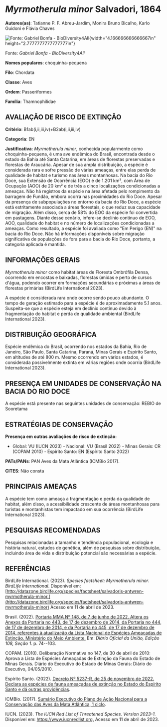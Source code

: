 # *Myrmotherula minor* Salvadori, 1864

**Autores(as)**: Tatianne P. F. Abreu-Jardim, Monira Bruno Bicalho, Karlo Guidoni e Flávia Chaves

![Fonte: Gabriel Bonfa - BioDiversity4All](media/rId20.jpg){width="4.166666666666667in" height="2.7777777777777777in"}

Fonte: *Gabriel Bonfa - BioDiversity4All*

**Nomes populares**: choquinha-pequena

**Filo**: Chordata

**Classe**: Aves

**Ordem**: Passeriformes

**Família**: Thamnophilidae

## AVALIAÇÃO DE RISCO DE EXTINÇÃO

**Critério**: B1ab(i,ii,iii,iv)+B2ab(i,ii,iii,iv)

**Categoria**: EN

**Justificativa**: *Myrmotherula minor*, conhecida popularmente como choquinha-pequena, é uma ave endêmica do Brasil, encontrada desde o estado da Bahia até Santa Catarina, em áreas de florestas preservadas e florestas de Araucária. Apesar de sua ampla distribuição, a espécie é considerada rara e sofre pressão de várias ameaças, entre elas perda de qualidade de habitat e turismo nas áreas montanhosas. Na bacia do Rio Doce, sua Extensão de Ocorrência (EOO) é de 1.201 km², com Área de Ocupação (AOO) de 20 km² e de três a cinco localizações condicionadas a ameaças. Não há registros da espécie na área afetada pelo rompimento da barragem de Fundão, embora ocorra nas proximidades do Rio Doce. Apesar da presença de subpopulações no entorno da bacia do Rio Doce, a espécie está estritamente associada a áreas florestais, o que reduz sua capacidade de migração. Além disso, cerca de 58% do EOO da espécie foi convertida em pastagens. Diante desse cenário,
infere-se declínio contínuo de EOO, AOO, qualidade do habitat e no número de localizações condicionadas a ameaças. Como resultado, a espécie foi avaliada como "Em Perigo (EN)" na bacia do Rio Doce. Não há informações disponíveis sobre migração significativa de populações de fora para a bacia do Rio Doce, portanto, a categoria aplicada é mantida.

## INFORMAÇÕES GERAIS

*Myrmotherula minor* como habitat áreas de Floresta Ombrófila Densa, ocorrendo em encostas e baixadas, florestas úmidas e perto de cursos d'água, podendo ocorrer em formações secundárias e próximas a áreas de florestas primárias (BirdLife International 2023).

A espécie é considerada rara onde ocorre sendo pouco abundante. O tempo de geração estimado para a espécie é de aproximadamente 5.1 anos.  Suspeita-se que a espécie esteja em declínio contínuo devido à fragmentação do habitat e perda de qualidade ambiental (BirdLife International 2023).

## DISTRIBUIÇÃO GEOGRÁFICA

Espécie endêmica do Brasil, ocorrendo nos estados da Bahia, Rio de Janeiro, São Paulo, Santa Catarina, Paraná, Minas Gerais e Espírito Santo, em altitudes de até 800 m. Mesmo ocorrendo em vários estados, é considerada possivelmente extinta em várias regiões onde ocorria (BirdLife International 2023).

## PRESENÇA EM UNIDADES DE CONSERVAÇÃO NA BACIA DO RIO DOCE

A espécie está presente nas seguintes unidades de conservação: REBIO de Sooretama

## ESTRATÉGIAS DE CONSERVAÇÃO

**Presença em outras avaliações de risco de extinção:**

-   Global: VU (IUCN 2023) -   Nacional: VU (Brasil 2022) -   Minas Gerais: CR (COPAM 2010) -   Espírito Santo: EN (Espírito Santo 2022)

**PATs/PANs**: PAN Aves da Mata Atlântica (ICMBio 2017).

**CITES**: Não consta

## PRINCIPAIS AMEAÇAS

A espécie tem como ameaça a fragmentação e perda da qualidade de habitat, além disso, a acessibilidade crescente de áreas montanhosas para turistas e montanhistas tem impactado em sua ocorrência (BirdLife International 2023).

## PESQUISAS RECOMENDADAS

Pesquisas relacionadas a tamanho e tendência populacional, ecologia e história natural, estudos de genética, além de pesquisas sobre distribuição, incluindo área de vida e distribuição potencial são necessárias a espécie.

## REFERÊNCIAS

BirdLife International. (2023). *Species factsheet: Myrmotherula minor*.  *BirdLife International*. Disponível em: [http://datazone.birdlife.org/species/factsheet/salvadoris-antwren-myrmotherula-minor.](http://datazone.birdlife.org/species/factsheet/salvadoris-antwren-myrmotherula-minor) Acesso em 11 de abril de 2023.

Brasil. (2022). [Portaria MMA Nº 148, de 7 de junho de 2022. Altera os Anexos da Portaria no 443, de 17 de dezembro de 2014, da Portaria no 444, de 17 de dezembro de 2014, e da Portaria no 445, de 17 de dezembro de 2014, referentes à atualização da Lista Nacional de Espécies Ameaçadas de Extinção. Ministério do Meio Ambiente.](https://in.gov.br/en/web/dou/-/portaria-mma-n-148-de-7-de-junho-de-2022-406272733) Em: *Diário Oficial da União, Edição 108, Seção 1*. p. 74--103.

COPAM. (2010). Deliberação Normativa no 147, de 30 de abril de 2010: Aprova a Lista de Espécies Ameaçadas de Extinção da Fauna do Estado de Minas Gerais. Diário do Executivo do Estado de Minas Gerais: Diário do Executivo, 04/05/2010.

Espírito Santo. (2022). [Decreto Nº 5237-R, de 25 de novembro de 2022.  Declara as espécies de fauna ameaçadas de extinção no Estado do Espírito Santo e dá outras providências](https://iema.es.gov.br/Media/iema/FAUNA/Decreto%205237-R_2022_25-Nov%20-%20Fauna%20(s-peixes)%20-%20Lista%20de%20Esp%C3%A9cies%20Amea%C3%A7adas%20de%20Extin%C3%A7%C3%A3o.pdf).

ICMBio. (2017). [Sumário Executivo do Plano de Ação Nacional para a Conservação das Aves da Mata Atlântica, 1 ciclo](https://www.gov.br/icmbio/pt-br/assuntos/biodiversidade/pan/pan-aves-da-mata-atlantica).

IUCN. (2023). *The IUCN Red List of Threatened Species. Version 2023-1.* Disponível em: <https://www.iucnredlist.org.> Acesso em 11 de abril de 2023.
